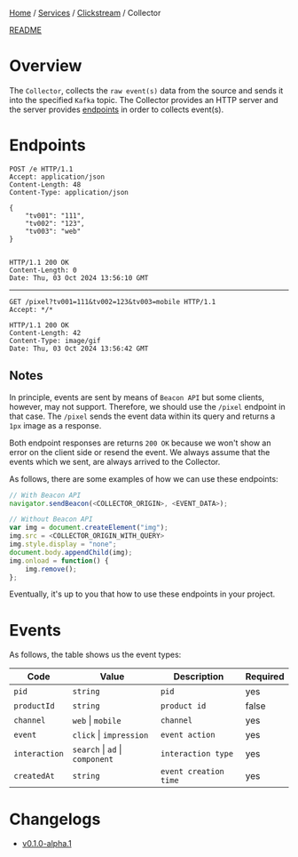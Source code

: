 <p>
    <a href="/docs/index.md">Home</a> /
    <a href="/docs/services/index.md">Services</a> /
    <a href="/docs/services/clickstream/index.md">Clickstream</a> /
    <span>Collector</span>
</p>

<a href="/services/clickstream/src/collector/README.md">README</a>

# Overview
The `Collector`, collects the `raw event(s)` data from the source and sends it
into the specified `Kafka` topic. The Collector provides an HTTP server 
and the server provides [endpoints](#endpoints) in order to collects event(s).

# Endpoints
```http
POST /e HTTP/1.1
Accept: application/json
Content-Length: 48
Content-Type: application/json

{
    "tv001": "111",
    "tv002": "123",
    "tv003": "web"
}


HTTP/1.1 200 OK
Content-Length: 0
Date: Thu, 03 Oct 2024 13:56:10 GMT
```
---

```http
GET /pixel?tv001=111&tv002=123&tv003=mobile HTTP/1.1
Accept: */*

HTTP/1.1 200 OK
Content-Length: 42
Content-Type: image/gif
Date: Thu, 03 Oct 2024 13:56:42 GMT
```

## Notes
In principle, events are sent by means of `Beacon API` but some 
clients, however, may not support. Therefore, we should use 
the `/pixel` endpoint in that case. The `/pixel` sends the event data within
its query and returns a `1px` image as a response.

Both endpoint responses are returns `200 OK` because we won't show an error
on the client side or resend the event. We always assume that the events which we sent,
are always arrived to the Collector.

As follows, there are some examples of how we can use these endpoints:

```js
// With Beacon API
navigator.sendBeacon(<COLLECTOR_ORIGIN>, <EVENT_DATA>);

// Without Beacon API
var img = document.createElement("img");
img.src = <COLLECTOR_ORIGIN_WITH_QUERY>
img.style.display = "none";
document.body.appendChild(img);
img.onload = function() {
    img.remove();
};
```

Eventually, it's up to you that how to use these endpoints in your project.

# Events
As follows, the table shows us the event types:

| Code              | Value                                 | Description           | Required             |
| ---               | ---                                   | ---                   | ---                  |
| `pid`             | `string`                              | `pid`                 | yes                  |                     
| `productId`       | `string`                              | `product id`          | false                |                     
| `channel`         | `web` \| `mobile`                     | `channel`             | yes                  |
| `event`           | `click` \| `impression`               | `event action`        | yes                  |
| `interaction`     | `search` \| `ad` \| `component`       | `interaction type`    | yes                  |
| `createdAt`       | `string`                              | `event creation time` | yes                  |

# Changelogs
- [v0.1.0-alpha.1](/services/clickstream/src/collector/CHANGELOG.md#v010-alpha1)
